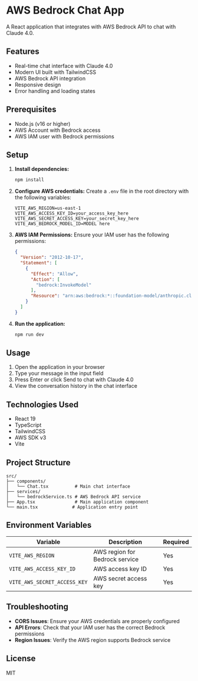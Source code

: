 # AWS Bedrock Chat App

A React application that integrates with AWS Bedrock API to chat with Claude 4.0.

## Features

- Real-time chat interface with Claude 4.0
- Modern UI built with TailwindCSS
- AWS Bedrock API integration
- Responsive design
- Error handling and loading states

## Prerequisites

- Node.js (v16 or higher)
- AWS Account with Bedrock access
- AWS IAM user with Bedrock permissions

## Setup

1. **Install dependencies:**
   ```bash
   npm install
   ```

2. **Configure AWS credentials:**
   Create a `.env` file in the root directory with the following variables:
   ```
   VITE_AWS_REGION=us-east-1
   VITE_AWS_ACCESS_KEY_ID=your_access_key_here
   VITE_AWS_SECRET_ACCESS_KEY=your_secret_key_here
   VITE_AWS_BEDROCK_MODEL_ID=MODEL here
   ```

3. **AWS IAM Permissions:**
   Ensure your IAM user has the following permissions:
   ```json
   {
     "Version": "2012-10-17",
     "Statement": [
       {
         "Effect": "Allow",
         "Action": [
           "bedrock:InvokeModel"
         ],
         "Resource": "arn:aws:bedrock:*::foundation-model/anthropic.claude-3-sonnet-20240229-v1:0"
       }
     ]
   }
   ```

4. **Run the application:**
   ```bash
   npm run dev
   ```

## Usage

1. Open the application in your browser
2. Type your message in the input field
3. Press Enter or click Send to chat with Claude 4.0
4. View the conversation history in the chat interface

## Technologies Used

- React 19
- TypeScript
- TailwindCSS
- AWS SDK v3
- Vite

## Project Structure

```
src/
├── components/
│   └── Chat.tsx          # Main chat interface
├── services/
│   └── bedrockService.ts # AWS Bedrock API service
├── App.tsx               # Main application component
└── main.tsx             # Application entry point
```

## Environment Variables

| Variable | Description | Required |
|----------|-------------|----------|
| `VITE_AWS_REGION` | AWS region for Bedrock service | Yes |
| `VITE_AWS_ACCESS_KEY_ID` | AWS access key ID | Yes |
| `VITE_AWS_SECRET_ACCESS_KEY` | AWS secret access key | Yes |

## Troubleshooting

- **CORS Issues**: Ensure your AWS credentials are properly configured
- **API Errors**: Check that your IAM user has the correct Bedrock permissions
- **Region Issues**: Verify the AWS region supports Bedrock service

## License

MIT
